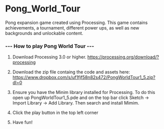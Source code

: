 # Pong_World_Tour
Pong expansion game created using Processing.
This game contains achievements, a tournament, different power ups, as well as new backgrounds and unlockable content.

### --- How to play Pong World Tour ---

1. Download Processing 3.0 or higher. https://processing.org/download/?processing

2. Download the zip file containg the code and assets here: https://www.dropbox.com/s/uf1fjf58n82s472/PongWorldTour1_5.zip?dl=0
 
3. Ensure you have the Minim library installed for Processing. To do this open up PongWorldTour1_5.pde and on the top bar click Sketch -> Import Library -> Add Library. Then search and install Mimim.
 
4. Click the play button in the top left corner 

5. Have fun!
